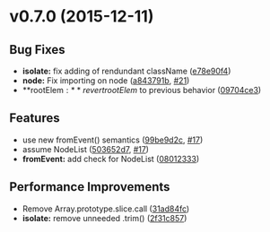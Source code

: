 # v0.7.0 (2015-12-11)


## Bug Fixes

- **isolate:** fix adding of rendundant className
  ([e78e90f4](https://github.com/motorcyclejs/dom/commits/e78e90f482b13d4e038f0b4f38946a79d7faa837))
- **node:** Fix importing on node
  ([a843791b](https://github.com/motorcyclejs/dom/commits/a843791b6dcde4474ddb556b7944428e5706c5ec),
   [#21](https://github.com/motorcyclejs/dom/issues/21))
- **rootElem$:** revert rootElem$ to previous behavior
  ([09704ce3](https://github.com/motorcyclejs/dom/commits/09704ce31ee2fd6c38ebedfc61aa5a0fbd37f151))


## Features

- use new fromEvent() semantics
    ([99be9d2c](https://github.com/motorcyclejs/dom/commits/99be9d2cb628fd10baa67f9836ca7df0bbaecbc1),
     [#17](https://github.com/motorcyclejs/dom/issues/17))
- assume NodeList
    ([503652d7](https://github.com/motorcyclejs/dom/commits/503652d71d75d813da4be48e4a45cd64cd84cc9e),
     [#17](https://github.com/motorcyclejs/dom/issues/17))
- **fromEvent:** add check for NodeList
  ([08012333](https://github.com/motorcyclejs/dom/commits/08012333697f0479d2e8ad56d0ff94198ca011e7))


## Performance Improvements

- Remove Array.prototype.slice.call
  ([31ad84fc](https://github.com/motorcyclejs/dom/commits/31ad84fccb88ddb0c49b058360b3c3572f25935a))
- **isolate:** remove unneeded .trim()
  ([2f31c857](https://github.com/motorcyclejs/dom/commits/2f31c857c36d856fa94cdbb2b20e9756f7a1c585))


